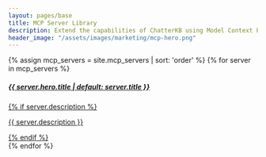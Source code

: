 ```yaml
---
layout: pages/base
title: MCP Server Library
description: Extend the capabilities of ChatterKB using Model Context Protocol to connect to external tools and services. Here are some of the servers we find useful.
header_image: "/assets/images/marketing/mcp-hero.png"
---
```


<div class="row row-cols-1 row-cols-md-2 row-cols-lg-3 g-4">
  {% assign mcp_servers = site.mcp_servers | sort: 'order' %}
  {% for server in mcp_servers %}
    <div class="col">
      <a href="{{ server.url }}" class="text-decoration-none">
        <div class="card h-100 shadow-sm border-0">
          <div class="card-body">
            <h5 class="card-title fw-semibold mb-2 d-flex align-items-center gap-2">
              <i class="bi bi-pc-display fs-6" style="color:#3b82f6;"></i> 
              {{ server.hero.title | default: server.title }}
            </h5>
            {% if server.description %}
              <p class="card-text small text-muted">{{ server.description }}</p>
            {% endif %}
          </div>
        </div>
      </a>
    </div>
  {% endfor %}
</div> 